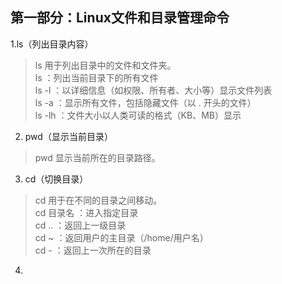 ## 第一部分：Linux文件和目录管理命令  
1.ls（列出目录内容）
>ls 用于列出目录中的文件和文件夹。  
>ls ：列出当前目录下的所有文件  
>ls -l ：以详细信息（如权限、所有者、大小等）显示文件列表  
>ls -a ：显示所有文件，包括隐藏文件（以 . 开头的文件）  
>ls -lh ：文件大小以人类可读的格式（KB、MB）显示
2. pwd（显示当前目录）
>pwd 显示当前所在的目录路径。
3. cd（切换目录）
>cd 用于在不同的目录之间移动。  
cd 目录名 ：进入指定目录  
cd .. ：返回上一级目录  
cd ~ ：返回用户的主目录（/home/用户名）  
cd - ：返回上一次所在的目录
4.
